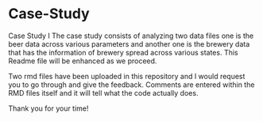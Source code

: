 # Case-Study
Case Study I
The case study consists of analyzing two data files one is the beer data across various parameters and another one is the brewery data that has the information of brewery spread across various states.
This Readme file will be enhanced as we proceed.

Two rmd files have been uploaded in this repository and I would request you to go through and give the feedback. Comments are entered within the RMD files itself and it will tell what the code actually does.

Thank you for your time!
